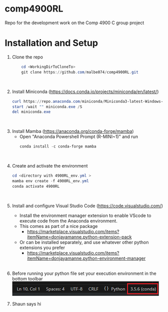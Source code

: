 # comp4900RL
Repo for the development work on the Comp 4900 C group project


# Installation and Setup

1. Clone the repo
    ``` Powershell
        cd <WorkingDirToCloneTo>
        git clone https://github.com/malbe074/comp4900RL.git
    ```
<br>


2. Install Miniconda (https://docs.conda.io/projects/miniconda/en/latest/)
    ``` Powershell
    curl https://repo.anaconda.com/miniconda/Miniconda3-latest-Windows-x86_64.exe -o miniconda.exe
    start /wait "" miniconda.exe /S
    del miniconda.exe
    ```
<br>

3. Install Mamba (https://anaconda.org/conda-forge/mamba)
    - Open "Anaconda Powershell Prompt (R-MINI~1)" and run
        ``` Powershell
        conda install -c conda-forge mamba
        ```
<br>

4. Create and activate the environment
    ``` Powershell
    cd <directory with 4900RL_env.yml >
    mamba env create -f 4900RL_env.yml
    conda activate 4900RL
    ```
<br>

5. Install and configure Visual Studio Code (https://code.visualstudio.com/)
    - Install the environment manager extension to enable VScode to execute code from the Anaconda environment.
    - This comes as part of a nice package
        - https://marketplace.visualstudio.com/items?itemName=donjayamanne.python-extension-pack
    - Or can be installed separately, and use whatever other python extensions you prefer
        - https://marketplace.visualstudio.com/items?itemName=donjayamanne.python-environment-manager
<br><br>

6. Before running your python file set your execution environment in the bottom toolbar
    ![Alt text](docs/select_env.png)
   
7. Shaun says hi
